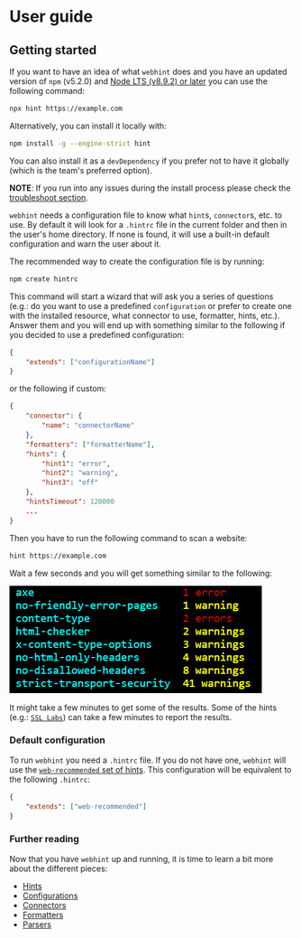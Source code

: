 # User guide

## Getting started

If you want to have an idea of what `webhint` does and you
have an updated version of `npm` (v5.2.0) and [Node LTS (v8.9.2)
or later][nodejs] you can use the following command:

```bash
npx hint https://example.com
```

Alternatively, you can install it locally with:

```bash
npm install -g --engine-strict hint
```

You can also install it as a `devDependency` if you prefer not to
have it globally (which is the team's preferred option).

**NOTE**: If you run into any issues during the install process
please check the [troubleshoot section](./troubleshoot/summary.md).

`webhint` needs a configuration file to know what `hint`s,
`connector`s, etc. to use. By default it will look for a `.hintrc`
file in the current folder and then in the user's home directory.
If none is found, it will use a built-in default configuration and
warn the user about it.

The recommended way to create the configuration file is by running:

```bash
npm create hintrc
```

This command will start a wizard that will ask you a series of
questions (e.g.: do you want to use a predefined `configuration` or prefer to
create one with the installed resource, what connector to use, formatter,
hints, etc.). Answer them and you will end up with something similar to the
following if you decided to use a predefined configuration:

```json
{
    "extends": ["configurationName"]
}
```

or the following if custom:

```json
{
    "connector": {
        "name": "connectorName"
    },
    "formatters": ["formatterName"],
    "hints": {
        "hint1": "error",
        "hint2": "warning",
        "hint3": "off"
    },
    "hintsTimeout": 120000
    ...
}
```

Then you have to run the following command to scan a website:

```bash
hint https://example.com
```

Wait a few seconds and you will get something similar to the following:

![Example output for the summary formatter](images/summary-output.png)

It might take a few minutes to get some of the results. Some of the
hints (e.g.: [`SSL Labs`][ssl labs]) can take a few minutes
to report the results.

### Default configuration

To run `webhint` you need a `.hintrc` file. If you do not have one,
`webhint` will use the [`web-recommended` set of hints][web recommended].
This configuration will be equivalent to the following `.hintrc`:

```json
{
    "extends": ["web-recommended"]
}
```

### Further reading

Now that you have `webhint` up and running, it is time to learn a bit more
about the different pieces:

* [Hints](./concepts/hints.md)
* [Configurations](./concepts/configurations.md)
* [Connectors](./concepts/connectors.md)
* [Formatters](./concepts/formatters.md)
* [Parsers](./concepts/parsers.md)

<!-- Link labels: -->

[nodejs]: https://nodejs.org/en/download/current/
[web recommended]: https://github.com/webhintio/hint/blob/master/packages/configuration-web-recommended/index.json
[ssl labs]: https://webhint.io/docs/user-guide/hints/hint-ssllabs/